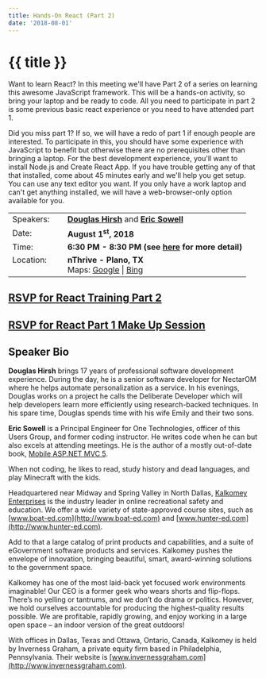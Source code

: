 ```yaml
---
title: Hands-On React (Part 2)
date: '2018-08-01'
---
```

# {{ title }}

Want to learn React? In this meeting we'll have Part 2 of a series on learning this awesome JavaScript framework. This will be a hands-on activity, so bring your laptop and be ready to code. All you need to participate in part 2 is some previous basic react experience or you need to have attended part 1.

Did you miss part 1? If so, we will have a redo of part 1 if enough people are interested. To participate in this, you should have some experience with JavaScript to benefit but otherwise there are no prerequisites other than bringing a laptop. For the best development experience, you'll want to install Node.js and Create React App. If you have trouble getting any of that that installed, come about 45 minutes early and we'll help you get setup. You can use any text editor you want. If you only have a work laptop and can't get anything installed, we will have a web-browser-only option available for you.

<table><tbody><tr><td>Speakers:</td><td>&nbsp;</td><td><b><a title="Douglas Hirsh" target="_blank" href="https://twitter.com/dhirshjr">Douglas Hirsh</a></b> and <b><a title="Eric Sowell" target="_blank" href="http://ericsowell.com">Eric Sowell</a></b></td></tr><tr><td>Date:</td><td>&nbsp;</td><td><b>August 1<sup>st</sup>, 2018</b></td></tr><tr><td valign="top">Time:</td><td>&nbsp;</td><td><b>6:30 PM - 8:30 PM (see <a title="Location" href="../../location/index.html">here</a> for more detail)</b></td></tr><tr><td valign="top">Location:</td><td>&nbsp;</td><td><b>nThrive - Plano, TX</b><br>Maps: <a title="Google" target="_blank" href="https://goo.gl/maps/1OyNE">Google</a> | <a title="Bing" target="_blank" href="http://binged.it/1afBEJ9">Bing</a></td></tr></tbody></table>

## [RSVP for React Training Part 2](https://www.eventbrite.com/e/hands-on-react-part-2-tickets-48545097694)

  
  

## [RSVP for React Part 1 Make Up Session](https://www.eventbrite.com/e/hands-on-react-part-1-makeup-session-tickets-48545071616)

## Speaker Bio

**Douglas Hirsh** brings 17 years of professional software development experience. During the day, he is a senior software developer for NectarOM where he helps automate personalization as a service. In his evenings, Douglas works on a project he calls the Deliberate Developer which will help developers learn more efficiently using research-backed techniques. In his spare time, Douglas spends time with his wife Emily and their two sons.

**Eric Sowell** is a Principal Engineer for One Technologies, officer of this Users Group, and former coding instructor. He writes code when he can but also excels at attending meetings. He is the author of a mostly out-of-date book, [Mobile ASP.NET MVC 5](http://www.amazon.com/Mobile-ASP-NET-MVC-Eric-Sowell/dp/1430250569/ref=sr_1_1).

When not coding, he likes to read, study history and dead languages, and play Minecraft with the kids.

  
  

Headquartered near Midway and Spring Valley in North Dallas, [Kalkomey Enterprises](https://www.kalkomey.com/) is the industry leader in online recreational safety and education. We offer a wide variety of state-approved course sites, such as [www.boat-ed.com](http://www.boat-ed.com) and [www.hunter-ed.com](http://www.hunter-ed.com).

Add to that a large catalog of print products and capabilities, and a suite of eGovernment software products and services. Kalkomey pushes the envelope of innovation, bringing beautiful, smart, award-winning solutions to the government space.

Kalkomey has one of the most laid-back yet focused work environments imaginable! Our CEO is a former geek who wears shorts and flip-flops. There’s no yelling or tantrums, and we don’t do drama or politics. However, we hold ourselves accountable for producing the highest-quality results possible. We are profitable, rapidly growing, and enjoy working in a large open space – an indoor version of the great outdoors!

With offices in Dallas, Texas and Ottawa, Ontario, Canada, Kalkomey is held by Inverness Graham, a private equity firm based in Philadelphia, Pennsylvania. Their website is [www.invernessgraham.com](http://www.invernessgraham.com).
    
